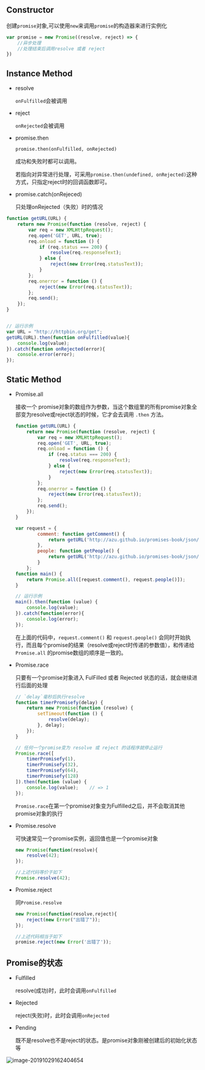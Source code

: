 ## Constructor

创建`promise`对象,可以使用`new`来调用`promise`的构造器来进行实例化

```js
var promise = new Promise((resolve, reject) => {
    //异步处理
    //处理结束后调用resolve 或者 reject
})
```



## Instance Method

- resolve

  `onFulfilled`会被调用

- reject

  `onRejected`会被调用

- promise.then

  `promise.then(onFulfilled, onRejected)`

  成功和失败时都可以调用。

  若指向对异常进行处理，可采用`promise.then(undefined, onRejected)`这种方式，只指定reject时的回调函数即可。

- promise.catch(onRejeced)

  只处理onRejected（失败）时的情况



```js
function getURL(URL) {
    return new Promise(function (resolve, reject) {
        var req = new XMLHttpRequest();
        req.open('GET', URL, true);
        req.onload = function () {
            if (req.status === 200) {
                resolve(req.responseText);
            } else {
                reject(new Error(req.statusText));
            }
        };
        req.onerror = function () {
            reject(new Error(req.statusText));
        };
        req.send();
    });
}


// 运行示例
var URL = "http://httpbin.org/get";
getURL(URL).then(function onFulfilled(value){
    console.log(value);
}).catch(function onRejected(error){
    console.error(error);
});
```





## Static Method

- Promise.all

  接收一个 promise对象的数组作为参数，当这个数组里的所有promise对象全部变为resolve或reject状态的时候，它才会去调用 `.then` 方法。 

  ```js
  function getURL(URL) {
      return new Promise(function (resolve, reject) {
          var req = new XMLHttpRequest();
          req.open('GET', URL, true);
          req.onload = function () {
              if (req.status === 200) {
                  resolve(req.responseText);
              } else {
                  reject(new Error(req.statusText));
              }
          };
          req.onerror = function () {
              reject(new Error(req.statusText));
          };
          req.send();
      });
  }
  
  var request = {
          comment: function getComment() {
              return getURL('http://azu.github.io/promises-book/json/comment.json').then(JSON.parse);
          },
          people: function getPeople() {
              return getURL('http://azu.github.io/promises-book/json/people.json').then(JSON.parse);
          }
      };
  function main() {
      return Promise.all([request.comment(), request.people()]);
  }
  
  // 运行示例
  main().then(function (value) {
      console.log(value);
  }).catch(function(error){
      console.log(error);
  });
  ```

   在上面的代码中，`request.comment()` 和 `request.people()` 会同时开始执行，而且每个promise的结果（resolve或reject时传递的参数值），和传递给 `Promise.all` 的promise数组的顺序是一致的。 



- Promise.race

  只要有一个promise对象进入 FulFilled 或者 Rejected 状态的话，就会继续进行后面的处理 

  ```js
  // `delay`毫秒后执行resolve
  function timerPromisefy(delay) {
      return new Promise(function (resolve) {
          setTimeout(function () {
              resolve(delay);
          }, delay);
      });
  }
  
  // 任何一个promise变为 resolve 或 reject 的话程序就停止运行
  Promise.race([
      timerPromisefy(1),
      timerPromisefy(32),
      timerPromisefy(64),
      timerPromisefy(128)
  ]).then(function (value) {
      console.log(value);    // => 1
  });
  ```

    `Promise.race`在第一个promise对象变为Fulfilled之后，并不会取消其他promise对象的执行 



- Promise.resolve

  可快速常见一个promise实例，返回值也是一个promise对象

  ```js
  new Promise(function(resolve){
      resolve(42);
  });
  
  //上述代码等价于如下
  Promise.resolve(42);
  ```

  

- Promise.reject

  同`Promise.resolve`

  ```js
  new Promise(function(resolve,reject){
      reject(new Error("出错了"));
  });
  
  //上述代码相当于如下
  promise.reject(new Error('出错了'));
  ```

  



## Promise的状态

- Fulfilled

  resolve(成功)时，此时会调用`onFulfilled`

- Rejected

  reject(失败)时，此时会调用`onRejected`

- Pending

  既不是resolve也不是reject的状态。是promise对象刚被创建后的初始化状态等 

![image-20191029162404654](C:\Users\xnn\AppData\Roaming\Typora\typora-user-images\image-20191029162404654.png)
